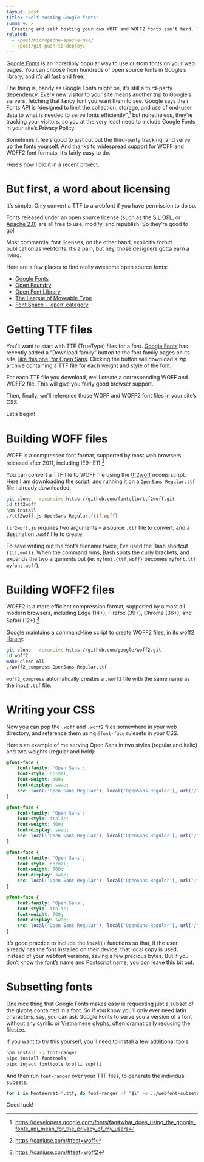 ```yaml
---
layout: post
title: "Self-hosting Google fonts"
summary: >
  Creating and self hosting your own WOFF and WOFF2 fonts isn’t hard. Here’s how to do it.
related:
  - /post/micropache-apache-mac/
  - /post/git-push-to-deploy/
---
```


[Google Fonts](https://fonts.google.com) is an incredibly popular way to use custom fonts on your web pages. You can choose from hundreds of open source fonts in Google’s library, and it’s all fast and free.

The thing is, handy as Google Fonts might be, it’s still a third-party dependency. Every new visitor to your site means another trip to Google’s servers, fetching that fancy font you want them to see. Google says their Fonts API is “designed to limit the collection, storage, and use of end-user data to what is needed to serve fonts efficiently”,[^1] but nonetheless, they’re tracking your visitors, so you at the very least need to include Google Fonts in your site’s Privacy Policy.

[^1]: <https://developers.google.com/fonts/faq#what_does_using_the_google_fonts_api_mean_for_the_privacy_of_my_users>

Sometimes it feels good to just cut out the third-party tracking, and serve up the fonts yourself. And thanks to widespread support for WOFF and WOFF2 font formats, it’s fairly easy to do.

Here’s how I did it in a recent project.

# But first, a word about licensing

It’s simple: Only convert a TTF to a webfont if you have permission to do so.

Fonts released under an open source license (such as the [SIL OFL](http://scripts.sil.org/OFL), or [Apache 2.0](http://www.apache.org/licenses/)) are all free to use, modify, and republish. So they’re good to go!

Most commercial font licenses, on the other hand, explicitly forbid publication as webfonts. It’s a pain, but hey, those designers gotta earn a living.

Here are a few places to find really awesome open source fonts:

* [Google Fonts](https://fonts.google.com)
* [Open Foundry](https://open-foundry.com/fonts)
* [Open Font Library](https://fontlibrary.org)
* [The League of Moveable Type](https://www.theleagueofmoveabletype.com)
* [Font Space – ‘open’ category](https://www.fontspace.com/category/open)

# Getting TTF files

You’ll want to start with TTF (TrueType) files for a font. [Google Fonts](https://fonts.google.com/) has recently added a “Download family” button to the font family pages on its site, [like this one, for Open Sans](https://fonts.google.com/specimen/Open+Sans). Clicking the button will download a zip archive containing a TTF file for each weight and style of the font.

For each TTF file you download, we’ll create a corresponding WOFF and WOFF2 file. This will give you fairly good browser support.

Then, finally, we’ll reference those WOFF and WOFF2 font files in your site’s CSS.

Let’s begin!

# Building WOFF files

WOFF is a compressed font format, supported by most web browsers released after 2011, including IE9–IE11.[^2]

[^2]: <https://caniuse.com/#feat=woff>

You can convert a TTF file to WOFF file using the [ttf2woff](https://github.com/fontello/ttf2woff) nodejs script. Here I am downloading the script, and running it on a `OpenSans-Regular.ttf` file I already downloaded:

```sh
git clone --recursive https://github.com/fontello/ttf2woff.git
cd ttf2woff
npm install
./ttf2woff.js OpenSans-Regular.{ttf,woff}
```

`ttf2woff.js` requires two arguments – a source `.ttf` file to convert, and a destination `.woff` file to create.

To save writing out the font’s filename twice, I’ve used the Bash shortcut `{ttf,woff}`. When the command runs, Bash spots the curly brackets, and expands the two arguments out (ie: `myfont.{ttf,woff}` becomes `myfont.ttf myfont.woff`).

# Building WOFF2 files

WOFF2 is a more efficient compression format, supported by almost all modern browsers, including Edge (14+), Firefox (39+), Chrome (36+), and Safari (12+).[^3]

[^3]: <https://caniuse.com/#feat=woff2>

Google maintains a command-line script to create WOFF2 files, in its [woff2 library](https://github.com/google/woff2):

```sh
git clone --recursive https://github.com/google/woff2.git
cd woff2
make clean all
./woff2_compress OpenSans-Regular.ttf
```

`woff2_compress` automatically creates a `.woff2` file with the same name as the input `.ttf` file.

# Writing your CSS

Now you can pop the `.woff` and `.woff2` files somewhere in your web directory, and reference them using `@font-face` rulesets in your CSS.

Here’s an example of me serving Open Sans in two styles (regular and italic) and two weights (regular and bold):

```css
@font-face {
    font-family: 'Open Sans';
    font-style: normal;
    font-weight: 400;
    font-display: swap;
    src: local('Open Sans Regular'), local('OpenSans-Regular'), url('/fonts/open-sans-regular.woff') format('woff'), url('/fonts/open-sans-regular.woff2') format('woff2');
}

@font-face {
    font-family: 'Open Sans';
    font-style: italic;
    font-weight: 400;
    font-display: swap;
    src: local('Open Sans Regular'), local('OpenSans-Regular'), url('/fonts/open-sans-italic.woff') format('woff'), url('/fonts/open-sans-italic.woff2') format('woff2');
}

@font-face {
    font-family: 'Open Sans';
    font-style: normal;
    font-weight: 700;
    font-display: swap;
    src: local('Open Sans Regular'), local('OpenSans-Regular'), url('/fonts/open-sans-bold.woff') format('woff'), url('/fonts/open-sans-bold.woff2') format('woff2');
}

@font-face {
    font-family: 'Open Sans';
    font-style: italic;
    font-weight: 700;
    font-display: swap;
    src: local('Open Sans Regular'), local('OpenSans-Regular'), url('/fonts/open-sans-bold-italic.woff') format('woff'), url('/fonts/open-sans-bold-italic.woff2') format('woff2');
}
```

It’s good practice to include the `local()` functions so that, if the user already has the font installed on their device, that local copy is used, instead of your webfont versions, saving a few precious bytes. But if you don‘t know the font’s name and Postscript name, you _can_ leave this bit out.

# Subsetting fonts

One nice thing that Google Fonts makes easy is requesting just a subset of the glyphs contained in a font. So if you know you’ll only ever need latin characters, say, you can ask Google Fonts to serve you a version of a font without any cyrillic or Vietnamese glyphs, often dramatically reducing the filesize.

If you want to try this yourself, you’ll need to install a few additional tools:

```sh
npm install -g font-ranger
pipx install fonttools
pipx inject fonttools brotli zopfli
```

And then run `font-ranger` over your TTF files, to generate the individual subsets:

```sh
for i in Montserrat-*.ttf; do font-ranger -f "$i" -o ../webfont-subsets -u latin latin-ext cyrillic cyrillic-ext vietnamese -n "${i%.*}" -w true; done
```

Good luck!
